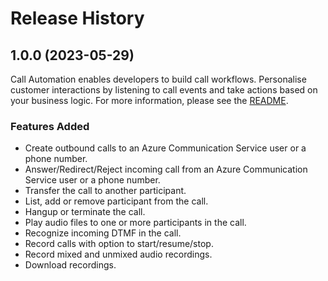 # Release History 

## 1.0.0 (2023-05-29) 
Call Automation enables developers to build call workflows. Personalise customer interactions by listening to call events and take actions based on your business logic. For more information, please see the [README][read_me]. 

### Features Added 
- Create outbound calls to an Azure Communication Service user or a phone number. 
- Answer/Redirect/Reject incoming call from an Azure Communication Service user or a phone number. 
- Transfer the call to another participant. 
- List, add or remove participant from the call. 
- Hangup or terminate the call. 
- Play audio files to one or more participants in the call. 
- Recognize incoming DTMF in the call. 
- Record calls with option to start/resume/stop. 
- Record mixed and unmixed audio recordings. 
- Download recordings. 

<!-- LINKS --> 
[read_me]: https://github.com/Azure/azure-sdk-for-net/blob/main/sdk/communication/Azure.Communication.CallAutomation/README.md 
[Overview]: https://learn.microsoft.com/azure/communication-services/concepts/voice-video-calling/call-automation 
[Demo Video]: https://ignite.microsoft.com/sessions/14a36f87-d1a2-4882-92a7-70f2c16a306a 
[Incoming Call Concept]: https://learn.microsoft.com/azure/communication-services/concepts/voice-video-calling/incoming-call-notification 
[Build a customer interaction workflow using Call Automation]: https://learn.microsoft.com/azure/communication-services/quickstarts/voice-video-calling/callflows-for-customer-interactions 
